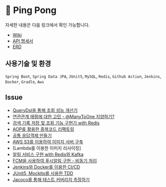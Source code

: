 # 🏓 Ping Pong

자세한 내용은 다음 링크에서 확인 가능합니다.
* [Wiki](https://github.com/pping-ppong/Server/wiki)
* [API 명세서](https://docs.google.com/spreadsheets/d/1gironPuvcwKDzbzAOUrbPqZ8V65owz-T/edit?usp=sharing&ouid=107228890700982767967&rtpof=true&sd=true)
* [ERD]()

## 사용기술 및 환경

```Spring Boot```, ```Spring Data JPA```, ```JUnit5```, ```MySQL```, ```Redis```, ```Github Action```, ```Jenkins```, ```Docker```, ```Gradle```, ```Aws```

## Issue

* [QueryDsl을 통해 조회 성능 개선기](https://github.com/pping-ppong/Server/issues/1)
* [연관관계 매핑에 대한 고민 - @ManyToOne 지양하기?](https://github.com/pping-ppong/Server/issues/2)
* [검색 기록 저장 및 조회 기능 구현기 with Redis](https://github.com/pping-ppong/Server/issues/3)
* [AOP를 활용한 중복코드 리팩토링](https://github.com/pping-ppong/Server/issues/4)
* [공통 응답객체 만들기](https://github.com/pping-ppong/Server/issues/5)
* [AWS S3를 이용하여 이미지 서버 구축]()
* [Lambda를 이용한 이미지 리사이징]
* [알림 서비스 구현 with Redis와 Kafka]()
* [FCM을 사용하여 푸시알림 구현 - 비동기 처리]()
* [Jenkins와 Docker를 이용한 CI/CD]()
* [JUnit5, Mockito를 사용한 TDD]()
* [Jacoco를 통해 테스트 커버리지 측정하기]()
